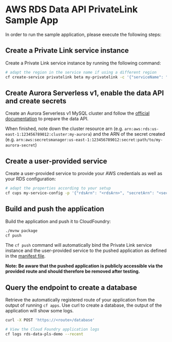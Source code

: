 # AWS RDS Data API PrivateLink Sample App

In order to run the sample application, please execute the following steps:

## Create a Private Link service instance

Create a Private Link service instance by running the following command:

```bash 
# adapt the region in the service name if using a different region
cf create-service privatelink beta my-privatelink -c '{"serviceName": "com.amazonaws.eu-central-1.rds-data"}'
```

## Create Aurora Serverless v1, enable the data API and create secrets

Create an Aurora Serverless v1 MySQL cluster and follow the [official documentation](https://docs.aws.amazon.com/AmazonRDS/latest/AuroraUserGuide/data-api.html#data-api.access)
to prepare the data API.

When finished, note down the cluster resource arn (e.g. `arn:aws:rds:us-east-1:123456789012:cluster:my-aurora`) 
and the ARN of the secret created (e.g. `arn:aws:secretsmanager:us-east-1:123456789012:secret:path/to/my-aurora-secret`)

## Create a user-provided service

Create a user-provided service to provide your AWS credentials as well as your RDS configuration:

```bash 
# adapt the properties according to your setup
cf cups my-service-config -p '{"rdsArn": "<rdsArn>", "secretArn": "<secretArn>", "accessKeyId": "<accessKeyId>", "secretAccessKey":"<secretAccessKey>", "region": "<awsRegion>"}'
```

## Build and push the application

Build the application and push it to CloudFoundry:

```bash
./mvnw package
cf push
```

The `cf push` command will automatically bind the Private Link service instance and the user-provided service to the pushed application
as defined in the [manifest file](manifest.yml).

**Note: Be aware that the pushed application is publicly accessible via the provided route and should therefore be removed after testing.**

## Query the endpoint to create a database

Retrieve the automatically registered route of your application from the output of running `cf apps`.
Use curl to create a database, the output of the application will show some logs.

```bash
curl -X POST 'https://<route>/database'

# View the Cloud Foundry application logs
cf logs rds-data-pls-demo --recent
```